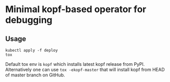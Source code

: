 # Minimal kopf-based operator for debugging

## Usage

```
kubectl apply -f deploy
tox
```

Default tox env is `kopf` which installs latest kopf release from PyPI.
Alternatively one can use `tox -ekopf-master` that will install kopf
from HEAD of master branch on GitHub.
